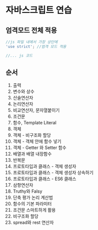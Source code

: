 # 자바스크립트 연습

## 엄격모드 전체 적용
```javascript 
//js 파일 내에서 가장 상단에
'use strict'; //엄격 모드 적용

//... js 코드

``` 
## 순서
1. 출력  
2. 변수와 상수  
3. 산술연산자  
4. 논리연산자  
5. 비교연산자, 문자열붙이기  
6. 조건문  
7. 함수, Template Literal  
8. 객체  
9. 객체 - 비구조화 할당  
10. 객체 - 객체 안에 함수 넣기  
11. 객체 - Getter 와 Setter 함수  
12. 배열과 배열 내장함수  
13. 반복문  
14. 프로토타입과 클래스 - 객체 생성자  
15. 프로토타입과 클래스 - 객체 생성자 상속하기  
16. 프로토타입과 클래스 - ES6 클래스  
17. 삼항연산자  
18. Truthy와 Falsy  
19. 단축 평가 논리 계산법  
20. 함수의 기본 파라미터  
21. 조건문 스마트하게 활용  
22. 비구조화 할당  
23. spread와 rest 연산자  
  
  
  
  
  
  
  
  
  
  
  
  
  
  
  


